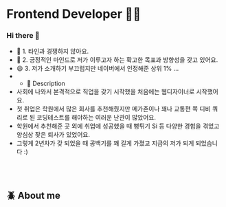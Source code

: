  # Frontend Developer 🤟🏻


### Hi there 👋

 

- 🌱 1. 타인과 경쟁하지 않아요.
- 🤔 2. 긍정적인 마인드로 저가 이루고자 하는 확고한 목표과 방향성을 갖고 있어요. 
- 😄 3. 저가 소개하기 부끄럽지만 네이버에서 인정해준 상위 1% ...
- - 💬 Description
 - 사회에 나와서 본격적으로 직업을 갖기 시작했을 처음에는 웹디자이너로 시작했어요.
 - 첫 취업은 학원에서 많은 회사를 추천해줬지만 메가존이나 꽤나 교통편 쪽 디비 쿼리로 된 코딩테스트를 해야하는 여러운 난관이 많았어요.
 - 학원에서 추천해준 곳 외에 취업에 성공했을 때 뻥튀기 Si 등 다양한 경험을 겪었고 양심상 잦은 퇴사가 있었어요.
 - 그렇게 2년차가 갖 되었을 때 공백기를 꽤 길게 가졌고 지금의 저가 되게 되었습니다 :)


<br /><br />


## :beetle: About me  <br />


